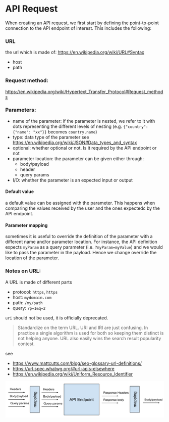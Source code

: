 # API Request

When creating an API request, we first start by defining the point-to-point connection to the API endpoint of interest. This includes the following:

### URL

the url which is made of:
https://en.wikipedia.org/wiki/URL#Syntax
* host
* path

### Request method:
https://en.wikipedia.org/wiki/Hypertext_Transfer_Protocol#Request_methods

### Parameters:

* name of the parameter: if the parameter is nested, we refer to it with dots representing the different levels of nesting (e.g. `{"country": {"name": "xx"}}` becomes `country.name`)
* type: data type of the parameter see https://en.wikipedia.org/wiki/JSON#Data_types_and_syntax
* optional: whether optional or not. Is it required by the API endpoint or not
* parameter location: the parameter can be given either through: 
  * body/payload
  * header
  * query params
* I/O: whether the parameter is an expected input or output

#### Default value

a default value can be assigned with the parameter. This happens when comparing the values received by the user and the ones expectedc by the API endpoint.

#### Parameter mapping

sometimes it is useful to override the definition of the parameter with a different name and/or parameter location.
For instance, the API definition expects `myParam` as a query parameter (i.e. `?myParam=myValue`) and we would like to pass the parameter in the payload. Hence we change override the location of the parameter.

### Notes on URL:

A URL is made of different parts
* protocol: `https`, `https`
* host: `mydomain.com`
* path: `/my/path`
* query: `?p=1&q=2`

`uri` should not be used, it is officially deprecated.
 > Standardize on the term URL. URI and IRI are just confusing. In practice a single algorithm is used for both so keeping them distinct is not helping anyone. URL also easily wins the search result popularity contest.

see
* https://www.mattcutts.com/blog/seo-glossary-url-definitions/
* https://url.spec.whatwg.org/#url-apis-elsewhere
* https://en.wikipedia.org/wiki/Uniform_Resource_Identifier

![API request](./api_request.svg)
